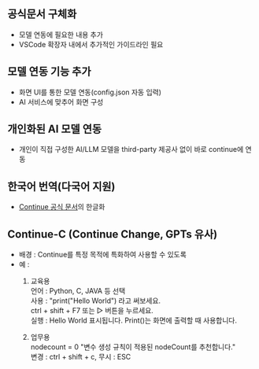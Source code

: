## 공식문서 구체화
- 모델 연동에 필요한 내용 추가
- VSCode 확장자 내에서 추가적인 가이드라인 필요

## 모델 연동 기능 추가
- 화면 UI를 통한 모델 연동(config.json 자동 입력)
- AI 서비스에 맞추어 화면 구성

## 개인화된 AI 모델 연동
- 개인이 직접 구성한 AI/LLM 모델을 third-party 제공사 없이 바로 continue에 연동

## 한국어 번역(다국어 지원)  
 - [Continue 공식 문서](https://docs.continue.dev/)의 한글화   
  
## Continue-C (Continue Change, GPTs 유사)
- 배경 : Continue를 특정 목적에 특화하여 사용할 수 있도록  
- 예 :  
  1. 교육용  
     언어 : Python, C, JAVA 등 선택  
     사용 : "print("Hello World") 라고 써보세요.  
             ctrl + shift + F7 또는 ▷ 버튼을 누르세요.  
     실행 : Hello World 표시됩니다. Print()는 화면에 출력할 때 사용합니다.  
        
  2. 업무용  
     nodecount = 0     "변수 생성 규칙이 적용된 nodeCount를 추천합니다."  
     변경 : ctrl + shift + c, 무시 : ESC
